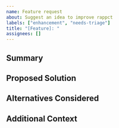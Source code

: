 ```yaml
---
name: Feature request
about: Suggest an idea to improve rappct
labels: ["enhancement", "needs-triage"]
title: "[Feature]: "
assignees: []
---
```


## Summary

<!-- What problem does this solve or what capability does it add? -->

## Proposed Solution

<!-- Describe the API, CLI, or tooling changes you have in mind. -->

## Alternatives Considered

<!-- List any alternative solutions or workarounds you've explored. -->

## Additional Context

<!-- Include mock-ups, external references, or related issues. -->
